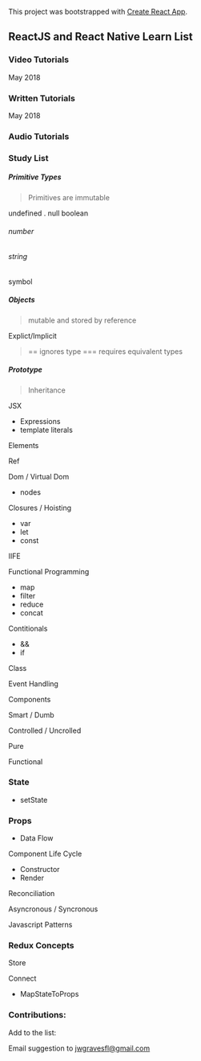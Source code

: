 This project was bootstrapped with [Create React App](https://github.com/facebookincubator/create-react-app).


## ReactJS and React Native Learn List

### Video Tutorials
May 2018

### Written Tutorials
May 2018

### Audio Tutorials



### Study List
##### Primitive Types
> Primitives are immutable

undefined
. null
  boolean
###### number
###### string
symbol

##### Objects
> mutable and stored by reference

Explict/Implicit

> == ignores type
> === requires equivalent types

##### Prototype
> Inheritance
> 
> 
> 
> 
> 
> 
> 

JSX 
- Expressions
- template literals

Elements

Ref

Dom / Virtual Dom
- nodes

Closures / Hoisting
- var
- let
- const

IIFE

Functional Programming
- map
- filter
- reduce
- concat

Contitionals
- &&
- if

Class

Event Handling

Components

Smart / Dumb

Controlled / Uncrolled

Pure

Functional

### State
- setState

### Props
- Data Flow

Component Life Cycle
- Constructor
- Render

Reconciliation

Asyncronous / Syncronous

Javascript Patterns

### Redux Concepts

Store

Connect
- MapStateToProps

### Contributions:
Add to the list:

Email suggestion to jwgravesfl@gmail.com
